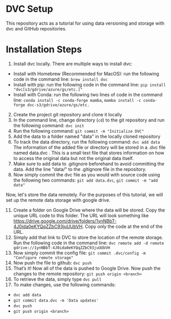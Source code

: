 # DVC Setup

This repository acts as a tutorial for using data versioning and storage with dvc and GitHub repositories. 

# Installation Steps

1. Install dvc locally. There are multiple ways to install dvc: 
 
  * Install with Homebrew (Recommended for MacOS): run the following code in the command line: ```brew install dvc```
  * Install with pip: run the following code in the command line: ```pip install "dvc[s3/gdrive/azure/gs/etc.]"```
  * Install with Conda: run the following two lines of code in the command line: ```conda install -c conda-forge mamba```, ```mamba install -c conda-forge dvc-s3/gdrive/azure/gs/etc.```

2. Create the project git repository and clone it locally
3. In the command line, change directory (```cd```) to the git repository and run the following command: ```dvc init```
5. Run the following command: ```git commit -m "Initialize DVC"```
6. Add the data to a folder named "data" in the locally cloned repository
7. To track the data directory, run the following command: ```dvc add data```
   The information of the added file or directory will be stored in a .dvc file named data.dvc . This is a small text file that stores information on how to access the original data but not the original data itself.
9. Make sure to add data to .gitignore beforehand to avoid committing the data. Add the line "data/" to the .gitignore file in the repository. 
10. Now simply commit the dvc file as you would with source code using the following two commands: ```git add data.dvc```, ```git commit -m "add data"```

Now, let's store the data remotely. For the purposes of this tutorial, we will set up the remote data storage with google drive. 

11. Create a folder on Google Drive where the data will be stored. Copy the unique URL code to this folder. The URL will look something like https://drive.google.com/drive/folders/1ynNBbT-4J0ida0eKYQqZZbC93juUUbVH. Copy only the code at the end of the URL. 
12. Simply add that link to DVC to store the location of the remote storage. Run the following code in the command line: ```dvc remote add -d remote gdrive://1ynNBbT-4J0ida0eKYQqZZbC93juUUbVH```
13. Now simply commit the config file: ```git commit .dvc/config -m "Configure remote storage"```
14. Now push the file to github: ```dvc push```
15. That’s it! Now all of the data is pushed to Google Drive. Now push the changes to the remote repository: ```git push origin <branch>```
16. To retrieve the data, simply type ```dvc pull```
17. To make changes, use the following commands: 
  * ```dvc add data```
  * ```git commit data.dvc -m 'Data updates'```
  * ```dvc push```
  * ```git push origin <branch>```

